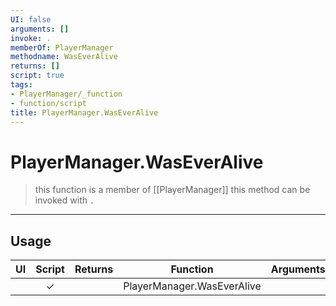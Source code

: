```yaml
---
UI: false
arguments: []
invoke: .
memberOf: PlayerManager
methodname: WasEverAlive
returns: []
script: true
tags:
- PlayerManager/_function
- function/script
title: PlayerManager.WasEverAlive
---
```

# PlayerManager.WasEverAlive
> this function is a member of [[PlayerManager]]
> this method can be invoked with `.`
-----
## Usage
|  UI | Script | Returns | Function | Arguments |
|:---:|:------:|-------:|:--------:|:---------|
| |✓||PlayerManager.WasEverAlive||
